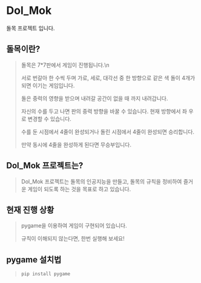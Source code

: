 # Dol_Mok
돌목 프로젝트 입니다.


## 돌목이란?
>돌목은 7*7판에서 게임이 진행됩니다.\n
>
>서로 번갈아 한 수씩 두며 가로, 세로, 대각선 중 한 방향으로 같은 색 돌이 4개가 되면 이기는 게임입니다.
>
>돌은 중력의 영향을 받으며 내려갈 공간이 없을 때 까지 내려갑니다.
>
>자신의 수를 두고 나면 판의 중력 방향을 바꿀 수 있습니다. 현재 방향에서 좌 우로 변경할 수 있습니다.
>
>수를 둔 시점에서 4줄이 완성되거나 돌린 시점에서 4줄이 완성되면 승리합니다.
>
>만약 동시에 4줄을 완성하게 된다면 무승부입니다.



## Dol_Mok 프로젝트는?
>Dol_Mok 프로젝트는 돌목의 인공지능을 만들고, 돌목의 규칙을 정비하여 즐거운 게임이 되도록 하는 것을 목표로 하고 있습니다.
>


## 현재 진행 상황
>pygame을 이용하여 게임이 구현되어 있습니다.
>
>
>규칙이 이해되지 않는다면, 한번 실행해 보세요!


## pygame 설치법
>```pip install pygame```
